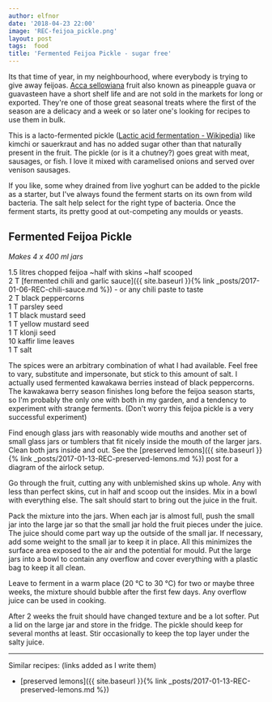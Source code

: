 ```yaml
---
author: elfnor
date: '2018-04-23 22:00'
image: 'REC-feijoa_pickle.png'
layout: post
tags:  food
title: 'Fermented Feijoa Pickle - sugar free'
---
```


Its that time of year, in my neighbourhood, where everybody is trying to give away feijoas. [Acca sellowiana](https://en.wikipedia.org/wiki/Acca_sellowiana) fruit also known as pineapple guava or guavasteen have a short shelf life and are not sold in the markets for long or exported. They\'re one of those great seasonal treats where the first of the season are a delicacy and a week or so later one\'s looking for recipes to use them in bulk.

This is a lacto-fermented pickle ([Lactic acid fermentation - Wikipedia](https://en.wikipedia.org/wiki/Lactic_acid_fermentation)) like kimchi or sauerkraut and has no added sugar other than that naturally present in the fruit. The pickle (or is it a chutney?) goes great with meat, sausages, or fish. I love it mixed with caramelised onions and served over venison sausages.

If you like, some whey drained from live yoghurt can be added to the pickle as a starter, but I\'ve always found the ferment starts on its own from wild bacteria. The salt help select for the right type of bacteria. Once the ferment starts, its pretty good at out-competing any moulds or yeasts.

## Fermented Feijoa Pickle

*Makes 4 x 400 ml jars*

1.5 litres chopped feijoa ~half with skins ~half scooped  
2 T [fermented chili and garlic sauce]({{ site.baseurl }}{% link _posts/2017-01-06-REC-chili-sauce.md %}) - or any chili paste to taste  
2 T black peppercorns  
1 T parsley seed  
1 T black mustard seed  
1 T yellow mustard seed  
1 T klonji seed  
10 kaffir lime leaves  
1 T salt

The spices were an arbitrary combination of what I had available. Feel free to vary, substitute and impersonate, but stick to this amount of salt. I actually used fermented kawakawa berries instead of black peppercorns. The kawakawa berry season finishes long before the feijoa season starts, so I\'m probably the only one with both in my garden, and a tendency to experiment with strange ferments. (Don\'t worry this feijoa pickle is a very successful experiment)

Find enough glass jars with reasonably wide mouths and another set of small glass jars or tumblers that fit nicely inside the mouth of the larger jars. Clean both jars inside and out. See the [preserved lemons]({{ site.baseurl }}{% link _posts/2017-01-13-REC-preserved-lemons.md %}) post for a diagram of the airlock setup.

Go through the fruit, cutting any with unblemished skins up whole. Any with less than perfect skins, cut in half and scoop out the insides. Mix in a bowl with everything else. The salt should start to bring out the juice in the fruit.

Pack the mixture into the jars. When each jar is almost full, push the small jar into the large jar so that the small jar hold the fruit pieces under the juice. The juice should come part way up the outside of the small jar. If necessary, add some weight to the small jar to keep it in place. All this minimizes the surface area exposed to the air and the potential for mould. Put the large jars into a bowl to contain any overflow and cover everything with a plastic bag to keep it all clean.

Leave to ferment in a warm place (20 °C to 30 °C) for two or maybe three weeks, the mixture should bubble after the first few days. Any overflow juice can be used in cooking.

After 2 weeks the fruit should have changed texture and be a lot softer. Put a lid on the large jar and store in the fridge. The pickle should keep for several months at least. Stir occasionally to keep the top layer under the salty juice.

------------------------------------------------------------------------

Similar recipes: (links added as I write them)

-   [preserved lemons]({{ site.baseurl }}{% link _posts/2017-01-13-REC-preserved-lemons.md %})
